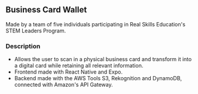 ## Business Card Wallet

Made by a team of five individuals participating in Real Skills Education's STEM Leaders Program.

### Description

* Allows the user to scan in a physical business card and transform it into a digital card while retaining all relevant information.
* Frontend made with React Native and Expo.
* Backend made with the AWS Tools S3, Rekognition and DynamoDB, connected with Amazon's API Gateway.
